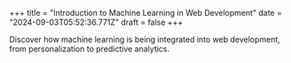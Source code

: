 +++
title = "Introduction to Machine Learning in Web Development"
date = "2024-09-03T05:52:36.771Z"
draft = false
+++

  Discover how machine learning is being integrated into web development, from personalization to predictive analytics.
        